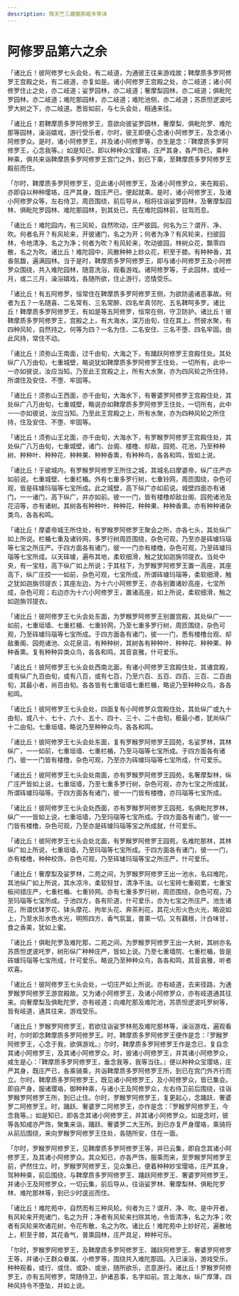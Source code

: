 ```yaml
---
description: 隋天竺三藏闍那崛多等译
---
```


# 阿修罗品第六之余

「诸比丘！彼阿修罗七头会处，有二岐道，为通彼王往来游戏故；鞞摩质多罗阿修罗王宫殿之处，有二岐道，亦复如是。诸小阿修罗王宫殿之处，亦二岐道；诸小阿修罗住止之处，亦二岐道；娑罗园林，亦二岐道；奢摩梨园林，亦二岐道；俱毗陀罗园林，亦二岐道；难陀那园林，亦二岐道；难陀池侧，亦二岐道；苏质怛逻波吒罗大树之下，亦二岐道。悉皆如前，与七头会处，相通来往。

「诸比丘！若鞞摩质多罗阿修罗王，意欲向彼娑罗园林，奢摩梨、俱毗陀罗、难陀那等园林，澡浴嬉戏，游行受乐者，尔时，彼王即便心念诸小阿修罗王，及念诸小阿修罗众。是时，诸小阿修罗王，并及诸小阿修罗等，亦生是念：『鞞摩质多罗阿修罗王，心念我等。』如是知已，即以种种众宝璎珞，庄严其身，各严饰已，乘种种乘，俱共来诣鞞摩质多罗阿修罗王宫门之外，到已下乘，至鞞摩质多罗阿修罗王殿前而住。

「尔时，鞞摩质多罗阿修罗王，见此诸小阿修罗王，及诸小阿修罗众，来在殿前，亦即自以种种璎珞，庄严其身，既庄严已，便起就乘。是时，诸小阿修罗王，及诸小阿修罗众等，左右侍卫，周匝围绕，前后导从，相将往诣娑罗园林，及奢摩梨园林、俱毗陀罗园林、难陀那园林，到其处已，先在难陀园林前，驻驾而息。

「诸比丘！难陀园内，有三风轮，自然吹动，庄严彼园。何名为三？谓开、净、吹。何者名开？有风轮来，开彼诸门，名之为开；何者为净？有风轮来，扫彼园林，令地清净，名之为净；何者为吹？有风轮来，吹动彼园，林树众花，飘零四散，名之为吹。诸比丘！难陀园中，风散种种上妙众花，积至于膝。有种种香，其香氛馥，遍满园林。当于是时，鞞摩质多罗阿修罗王，即与诸小阿修罗王及小阿修罗众围绕，共入难陀园林，随意洗浴，观看游戏。诸阿修罗等，于此园林，或经一月，或二三月，澡浴嬉戏，各随所欲，住止游行，恣情受乐。

「诸比丘！有五阿修罗，恒常住在鞞摩质多罗阿修罗王侧，为欲防遏诸恶事故。何者为五？一名随喜、二名常有、三名常醉、四名牟真邻陀、五名鞞呵多罗。诸比丘！鞞摩质多罗阿修罗王，有如是等五阿修罗，恒常在侧，守卫防护。诸比丘！彼鞞摩质多罗阿修罗王，宫殿之上，有大海水，深万由旬，住在其上。然彼水聚，有四种风轮，自然持之。何等为四？一名为住、二名安住、三名不堕、四名牢固。由此风持，常住不动。

「诸比丘！须弥山王南面，过千由旬，大海之下，有踊跃阿修罗王宫殿住处。其处纵广八万由旬，七重城壁，略说犹如鞞摩质多罗阿修罗王住处，一切所有，此中一一亦如彼说，汝应当知。乃至此王宫殿之上，所有大水聚，亦为四风轮之所住持，所谓住及安住、不堕、牢固等。

「诸比丘！须弥山王西面，亦千由旬，大海水下，有奢婆罗阿修罗王宫殿住处，其处纵广八万由旬，七重城壁，略说亦如鞞摩质多罗阿修罗王住处，一切所有，此中一一亦如彼说，汝应当知。乃至此王宫殿之上，所有水聚，亦为四种风轮之所住持，住及安住、不堕、牢固等。

「诸比丘！须弥山王北面，亦千由旬，大海水下，有罗睺罗阿修罗王宫殿住处，其处纵广八万由旬，七重城壁，诸门、台阁、楼橹、却敌，园苑、花池，乃至种种树、种种叶、种种花、种种果、种种香熏，有种种鸟，各各和鸣，皆如上说。

「诸比丘！于彼城内，有罗睺罗阿修罗王所住之城，其城名曰摩婆帝，纵广庄严亦如前说。七重城壁、七重栏楯。外有七重多罗行树，七重铃网，周匝围绕，杂色可观，皆是砗璩玛瑙等七宝所成。此之城壁，高下纵广亦如前说。城壁四面亦有诸门，一一诸门，高下纵广，并亦如前。彼一一门，皆有楼橹却敌台阁、园苑诸池及花沼等，亦有诸树。其树各有种种叶、种种花、种种果、种种香熏。亦有种种诸杂类鸟，各各和鸣。

「诸比丘！摩婆帝城王所住处，有罗睺罗阿修罗王聚会之所，亦各七头，其处纵广如上所说。栏楯七重及诸铃网，多罗行树周匝围绕，杂色可观，乃至亦是砗璩玛瑙等七宝之所庄严。于四方面各有诸门，彼一一门亦有楼橹，杂色可观，乃至砗璩玛瑙等七宝所成。以天砗璩，遍布其地，柔软细滑，触之犹如迦旃邻提衣。当处中央，有一宝柱，高下纵广如上所说；于其柱下，为罗睺罗阿修罗王置一高座，其座高下，纵广庄挍一一如前，杂色可观，七宝所成，所谓砗璩玛瑙等，柔软细滑，触之犹如迦旃邻提衣；其座左边，为十六小阿修罗王，亦各别置诸妙高座，七宝所成，杂色可观；右边亦为十六小阿修罗王，置诸高座，如上所说，柔软细滑，触之如迦旃邻提衣。

「诸比丘！彼阿修罗王七头会处东面，为罗睺罗阿修罗王别置宫殿，其处纵广一一如前，七重垣墙、七重栏楯、七重铃网，乃至七重多罗行树，周匝围绕，杂色可观，乃至砗璩玛瑙等七宝所成。于四方面各有诸门，彼一一门，悉有楼橹台观、却敌重阁、园苑诸池、众花泉沼，有种种树，其树各有种种叶、种种花、种种果、种种香熏。复有种种异类众鸟，各各和鸣，其音哀雅，什可爱乐。

「诸比丘！彼阿修罗王七头会处西南北面，有诸小阿修罗王宫殿住处，其诸宫殿，或有纵广九百由旬，或有八百，或有七百，乃至六百、五百、四百、三百、二百由旬，其最小者，尚百由旬。各各皆有七重垣墙七重栏楯，略说乃至种种众鸟，各各和鸣。

「诸比丘！彼阿修罗王七头会处，四面复有小阿修罗众宫殿住处，其处纵广或九十由旬，或八十、七十、六十、五十、四十、三十、二十由旬，极最小者，犹尚纵广十二由旬。七重垣墙，略说乃至种种众鸟，各各和鸣。

「诸比丘！彼阿修罗王七头会处东面，复有罗睺罗阿修罗王园苑，名娑罗林，其林纵广，一一如前，七重垣墙、七重栏楯，乃至马瑙等七宝所成。于四方面各有诸门，彼一一门皆有楼橹，杂色可观，乃至亦为砗璩玛瑙等七宝所成，什可爱乐。

「诸比丘！彼阿修罗王七头会处南面，亦有罗睺罗阿修罗王园苑，名奢摩梨林，纵广庄严皆如上说，七重垣墙，乃至七重多罗行树，杂色可观，亦为七宝之所成就，所谓砗璩玛瑙等。于四方面各有诸门，彼一一门皆有楼橹，亦玛瑙等七宝所成。

「诸比丘！彼阿修罗王七头会处西面，亦有罗睺罗阿修罗王园苑，名俱毗陀罗林，纵广一一皆如上说，七重垣墙，乃至玛瑙等七宝所成。于四方面各有诸门，彼一一门皆有楼橹，杂色可观，乃至亦是砗璩玛瑙等宝之所成就，什可爱乐。

「诸比丘！彼阿修罗王七头会处北面，有罗睺罗阿修罗王园苑，名难陀那林，其林纵广如上所说，七重垣墙，乃至玛瑙等七宝所成。于四方面各有诸门，彼一一门，亦有楼橹，种种校饰，杂色可观，乃至砗璩玛瑙等宝之所庄严，什可爱乐。

「诸比丘！奢摩梨及娑罗林，二苑之间，为罗睺罗阿修罗王出一池水，名曰难陀，其池纵广如上所说，其水凉冷，柔软轻甘，清净不浊。以七宝砖七重砌累，七重宝板间错庄严，七重栏楯、七重铃网。亦有七重多罗行树，周匝围绕，杂色可观，乃至玛瑙等七宝所成。于池四方，各有阶道，什可爱乐，亦为七宝之所庄严。池生诸花，所谓优钵罗花、钵头摩花、拘牟头花、奔茶利花，其花火形火色火光，略说如上，乃至水形水色水光，明照四方，香气氛氲，普熏一切。又有藕根，汁白味甘，食之香美，犹如上蜜。

「诸比丘！俱毗陀罗及难陀那，二苑之间，为罗睺罗阿修罗王出一大树，其树亦名苏质怛逻波吒罗，树形纵广种种庄严，皆如上说。乃至七重墙院、七重栏楯，皆是砗璩玛瑙等七宝所成，什可爱乐。略说乃至种种众鸟，各各和鸣，其音哀雅，听者欢喜。

「诸比丘！彼阿修罗王七头会处，一切庄严如上所说。亦有岐道，去来径路，为通罗睺罗阿修罗王游宫殿故。又为诸小阿修罗王，及诸小阿修罗众，亦有岐道通其往来。向奢摩梨及俱毗陀罗，亦有岐道；向难陀那及难陀池，苏质怛逻波吒罗树等，皆有岐道，通其往来，游戏受乐。

「诸比丘！罗睺罗阿修罗王，若欲往诣娑罗林苑及难陀那林等，澡浴游戏，遍观看时，尔时即念鞞摩质多罗阿修罗王。时，鞞摩质多罗阿修罗王便作是念：『罗睺罗阿修罗王，心念于我，欲俱游戏。』尔时，鞞摩质多罗阿修罗王作是念已，复自念其诸小阿修罗王，及其诸小阿修罗众。时，彼诸小阿修罗王，并其诸小阿修罗众，咸生是心：『鞞摩质多罗阿修罗王，垂念我等，我等当往。』便以种种众宝璎珞，庄严其身，既庄严已，各乘骑乘，共诣鞞摩质多罗阿修罗王所，到已在宫门外齐行而立。尔时，鞞摩质多罗阿修罗王，既见诸小阿修罗王，及小阿修罗众，皆已集会。即自严身，服诸璎珞，御种种乘，与诸小王及阿修罗众，左右侍卫前后围绕，往诣罗睺罗阿修罗王所，到已止住。尔时，罗睺罗阿修罗王，复更起心，念踊跃、奢婆罗二阿修罗王。时，踊跃、奢婆罗二阿修罗王，亦作是念：『罗睺罗阿修罗王，今念我等。』如是知已，即各念其诸小阿修罗王，并其诸小阿修罗众。如是念时，彼等各知咸亦严饰，聚集来诣，踊跃、奢婆罗二大王所。到已亦复严身璎珞，乘骑将从前后围绕，来向罗睺罗阿修罗王住处，各随所安，住在一面。

「尔时，罗睺罗阿修罗王，见鞞摩质多罗阿修罗王等，并已云集，即自念其诸小阿修罗王，及其诸小阿修罗众。其众知已，亦各严饰，服乘而来，至罗睺罗阿修罗王前，俨然住立。时，罗睺罗阿修罗王，见众集已，便着种种妙宝璎珞，庄严其身，驾种种乘，前后围绕，与鞞摩质多罗阿修罗王、踊跃阿修罗王、奢婆罗阿修罗王，并诸小王及阿修罗众，一切云集，前后导从，往诣娑罗林、奢摩梨林、俱毗陀罗林、难陀那林等，到已少时逡巡而住。

「诸比丘！难陀苑中，自然而有三种风轮。何者为三？谓开、净、吹。是中开者，有风轮来开苑诸门，名之为开；净者有风轮来扫除其地，令皆清净，名之为净；吹者有风轮来吹诸花树，令花布散，名之为吹。诸比丘！难陀苑中上妙好花，遍散地上，积至于膝，其花香气，普熏园林，庄严具足，种种可乐。

「尔时，罗睺罗阿修罗王，及鞞摩质多罗阿修罗王、踊跃阿修罗王、奢婆罗阿修罗王等，并诸小王群众眷属、小修罗等，围绕共入难陀那园。入已澡浴，游戏受乐，种种观看，或行、或住、或卧、或坐，随所欲乐，恣意游行。诸比丘！罗睺罗阿修罗王，亦有五阿修罗，常随侍卫，护诸恶事，名字如前。宫上海水，纵广厚薄，四种风持令不堕坠，并如上说。
